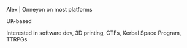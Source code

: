 Alex | Onneyon on most platforms

UK-based

Interested in software dev, 3D printing, CTFs, Kerbal Space Program, TTRPGs
